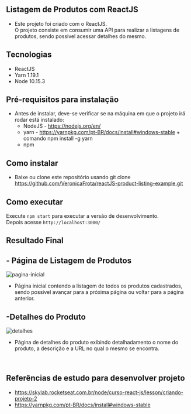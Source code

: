 
## Listagem de Produtos com ReactJS
- Este projeto foi criado com o ReactJS.<br/>
O projeto consiste em consumir uma API para realizar a listagens de produtos, sendo possivel acessar detalhes do mesmo.


## Tecnologias
- ReactJS
- Yarn 1.19.1
- Node 10.15.3


## Pré-requisitos para instalação
- Antes de instalar, deve-se verificar se na máquina em que o projeto irá rodar está instalado:
    - NodeJS - https://nodejs.org/en/
    - yarn - https://yarnpkg.com/pt-BR/docs/install#windows-stable + comando npm install -g yarn
    - npm

## Como instalar
- Baixe ou clone este repositório usando git clone https://github.com/VeronicaFrota/reactJS-product-listing-example.git


## Como executar
Execute `npm start` para executar a versão de desenvolvimento.<br/>
Depois acesse `http://localhost:3000/`


## Resultado Final
## - Página de Listagem de Produtos
![pagina-inicial](https://user-images.githubusercontent.com/14812860/69488788-e9bcf680-0e4c-11ea-88a4-2cdbc7bfbc91.png)
- Página inicial contendo a listagem de todos os produtos cadastrados, sendo possivel avançar para a próxima página ou voltar para a página anterior.

## -Detalhes do Produto
![detalhes](https://user-images.githubusercontent.com/14812860/69488836-aa42da00-0e4d-11ea-92f4-e3faac8acc26.png)
- Página de detalhes do produto exibindo detalhadamento o nome do produto, a descrição e a URL no qual o mesmo se encontra.

<br>

## Referências de estudo para desenvolver projeto
- https://skylab.rocketseat.com.br/node/curso-react-js/lesson/criando-projeto-2
- https://yarnpkg.com/pt-BR/docs/install#windows-stable
